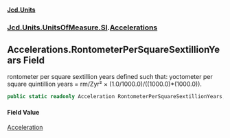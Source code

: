 #### [Jcd.Units](index.md 'index')
### [Jcd.Units.UnitsOfMeasure.SI](Jcd.Units.UnitsOfMeasure.SI.md 'Jcd.Units.UnitsOfMeasure.SI').[Accelerations](Accelerations.md 'Jcd.Units.UnitsOfMeasure.SI.Accelerations')

## Accelerations.RontometerPerSquareSextillionYears Field

rontometer per square sextillion years defined such that: yoctometer per square quintillion years = rm/Zyr² ×
(1.0/1000.0)/((1000.0)*(1000.0)).

```csharp
public static readonly Acceleration RontometerPerSquareSextillionYears;
```

#### Field Value
[Acceleration](Acceleration.md 'Jcd.Units.UnitTypes.Acceleration')